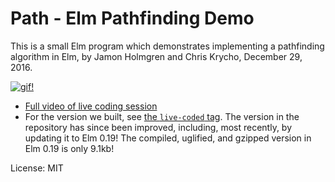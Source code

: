 # Path - Elm Pathfinding Demo

This is a small Elm program which demonstrates implementing a
pathfinding algorithm in Elm, by Jamon Holmgren and Chris Krycho,
December 29, 2016.

[![gif!](https://cloud.githubusercontent.com/assets/2403023/21559081/776ed304-ce13-11e6-8339-0120fee11041.gif)][video]

- [Full video of live coding session][video]
- For the version we built, see [the `live-coded` tag](https://github.com/jamonholmgren/path/tree/live-coded). The version in the repository has since been improved, including, most recently, by updating it to Elm 0.19! The compiled, uglified, and gzipped version in Elm 0.19 is only 9.1kb!

[video]: https://www.youtube.com/watch?v=s8dH7k0Zggo&feature=youtu.be&t=13m43s

License: MIT
